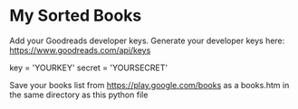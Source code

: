 # My Sorted Books

Add your Goodreads developer keys.
Generate your developer keys here:
https://www.goodreads.com/api/keys

key = 'YOURKEY'
secret = 'YOURSECRET'

Save your books list from https://play.google.com/books as a books.htm in the same directory as this python file
